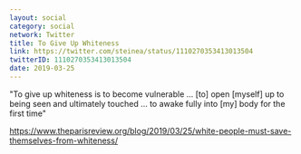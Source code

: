```yaml
---
layout: social
category: social
network: Twitter
title: To Give Up Whiteness
link: https://twitter.com/steinea/status/1110270353413013504
twitterID: 1110270353413013504
date: 2019-03-25
---
```


"To give up whiteness is to become vulnerable ... [to] open [myself] up to being seen and ultimately touched ... to awake fully into [my] body for the first time"

<https://www.theparisreview.org/blog/2019/03/25/white-people-must-save-themselves-from-whiteness/>
